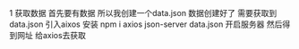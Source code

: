 
1 获取数据
首先要有数据 所以我创建一个data.json
数据创建好了 需要获取到data.json 
引入aixos
安装 npm i axios 
 json-server data.json 开启服务器 然后得到网址 给axios去获取